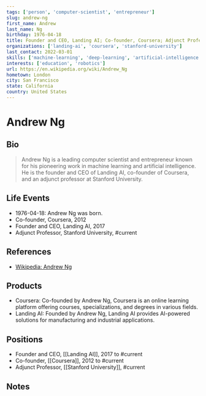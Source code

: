 ```yaml
---
tags: ['person', 'computer-scientist', 'entrepreneur']
slug: andrew-ng
first_name: Andrew
last_name: Ng
birthday: 1976-04-18
title: Founder and CEO, Landing AI; Co-founder, Coursera; Adjunct Professor, Stanford University
organizations: ['landing-ai', 'coursera', 'stanford-university']
last_contact: 2022-03-01
skills: ['machine-learning', 'deep-learning', 'artificial-intelligence']
interests: ['education', 'robotics']
url: https://en.wikipedia.org/wiki/Andrew_Ng
hometown: London
city: San Francisco
state: California
country: United States
---
```


# Andrew Ng

## Bio

> Andrew Ng is a leading computer scientist and entrepreneur known for his pioneering work in machine learning and artificial intelligence. He is the founder and CEO of Landing AI, co-founder of Coursera, and an adjunct professor at Stanford University.

## Life Events

- 1976-04-18: Andrew Ng was born.
- Co-founder, Coursera, 2012
- Founder and CEO, Landing AI, 2017
- Adjunct Professor, Stanford University, #current

## References

- [Wikipedia: Andrew Ng](https://en.wikipedia.org/wiki/Andrew_Ng)

## Products

- Coursera: Co-founded by Andrew Ng, Coursera is an online learning platform offering courses, specializations, and degrees in various fields.
- Landing AI: Founded by Andrew Ng, Landing AI provides AI-powered solutions for manufacturing and industrial applications.

## Positions

- Founder and CEO, [[Landing AI]], 2017 to #current
- Co-founder, [[Coursera]], 2012 to #current
- Adjunct Professor, [[Stanford University]], #current

## Notes






